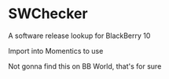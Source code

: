 SWChecker
==========
A software release lookup for BlackBerry 10

Import into Momentics to use

Not gonna find this on BB World, that's for sure